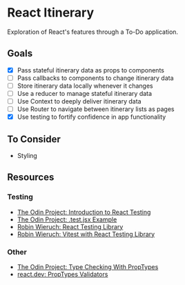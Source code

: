 # React Itinerary

Exploration of React's features through a To-Do application.

## Goals
* [x] Pass stateful itinerary data as props to components
* [ ] Pass callbacks to components to change itinerary data
* [ ] Store itinerary data locally whenever it changes
* [ ] Use a reducer to manage stateful itinerary data
* [ ] Use Context to deeply deliver itinerary data
* [ ] Use Router to navigate between itinerary lists as pages
* [x] Use testing to fortify confidence in app functionality

## To Consider
- Styling

## Resources
### Testing
- [The Odin Project: Introduction to React Testing](https://www.theodinproject.com/lessons/node-path-react-new-introduction-to-react-testing)
- [The Odin Project: .test.jsx Example](https://github.com/TheOdinProject/theodinproject/blob/0886578d5b27a967e6bba2b31f212efe284d9413/app/javascript/components/project-submissions/components/__tests__/submissions-list.test.jsx)
- [Robin Wieruch: React Testing Library](https://www.robinwieruch.de/react-testing-library/)
- [Robin Wieruch: Vitest with React Testing Library](https://www.robinwieruch.de/vitest-react-testing-library/)

### Other
- [The Odin Project: Type Checking With PropTypes](https://www.theodinproject.com/lessons/node-path-react-new-type-checking-with-proptypes)
- [react.dev: PropTypes Validators](https://legacy.reactjs.org/docs/typechecking-with-proptypes.html#proptypes)